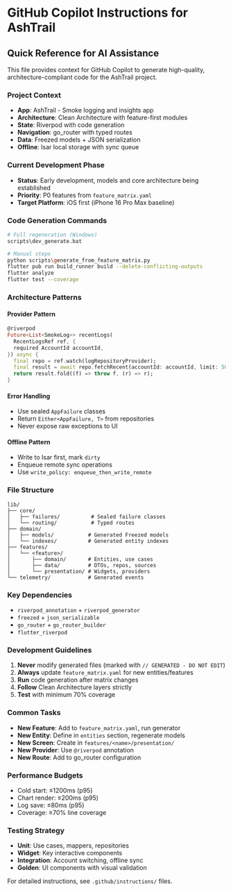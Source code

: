 # GitHub Copilot Instructions for AshTrail

## Quick Reference for AI Assistance

This file provides context for GitHub Copilot to generate high-quality, architecture-compliant code for the AshTrail project.

### Project Context
- **App**: AshTrail - Smoke logging and insights app
- **Architecture**: Clean Architecture with feature-first modules
- **State**: Riverpod with code generation
- **Navigation**: go_router with typed routes
- **Data**: Freezed models + JSON serialization
- **Offline**: Isar local storage with sync queue

### Current Development Phase
- **Status**: Early development, models and core architecture being established
- **Priority**: P0 features from `feature_matrix.yaml`
- **Target Platform**: iOS first (iPhone 16 Pro Max baseline)

### Code Generation Commands
```bash
# Full regeneration (Windows)
scripts\dev_generate.bat

# Manual steps
python scripts\generate_from_feature_matrix.py
flutter pub run build_runner build --delete-conflicting-outputs
flutter analyze
flutter test --coverage
```

### Architecture Patterns

#### Provider Pattern
```dart
@riverpod
Future<List<SmokeLog>> recentLogs(
  RecentLogsRef ref, {
  required AccountId accountId,
}) async {
  final repo = ref.watch(logRepositoryProvider);
  final result = await repo.fetchRecent(accountId: accountId, limit: 50);
  return result.fold((f) => throw f, (r) => r);
}
```

#### Error Handling
- Use sealed `AppFailure` classes
- Return `Either<AppFailure, T>` from repositories
- Never expose raw exceptions to UI

#### Offline Pattern
- Write to Isar first, mark `dirty`
- Enqueue remote sync operations
- Use `write_policy: enqueue_then_write_remote`

### File Structure
```
lib/
├── core/
│   ├── failures/          # Sealed failure classes
│   └── routing/           # Typed routes
├── domain/
│   ├── models/           # Generated Freezed models
│   └── indexes/          # Generated entity indexes
├── features/
│   └── <feature>/
│       ├── domain/       # Entities, use cases
│       ├── data/         # DTOs, repos, sources
│       └── presentation/ # Widgets, providers
└── telemetry/            # Generated events
```

### Key Dependencies
- `riverpod_annotation` + `riverpod_generator`
- `freezed` + `json_serializable`
- `go_router` + `go_router_builder`
- `flutter_riverpod`

### Development Guidelines
1. **Never** modify generated files (marked with `// GENERATED - DO NOT EDIT`)
2. **Always** update `feature_matrix.yaml` for new entities/features
3. **Run** code generation after matrix changes
4. **Follow** Clean Architecture layers strictly
5. **Test** with minimum 70% coverage

### Common Tasks
- **New Feature**: Add to `feature_matrix.yaml`, run generator
- **New Entity**: Define in `entities` section, regenerate models
- **New Screen**: Create in `features/<name>/presentation/`
- **New Provider**: Use `@riverpod` annotation
- **New Route**: Add to go_router configuration

### Performance Budgets
- Cold start: ≤1200ms (p95)
- Chart render: ≤200ms (p95)
- Log save: ≤80ms (p95)
- Coverage: ≥70% line coverage

### Testing Strategy
- **Unit**: Use cases, mappers, repositories
- **Widget**: Key interactive components
- **Integration**: Account switching, offline sync
- **Golden**: UI components with visual validation

For detailed instructions, see `.github/instructions/` files.
